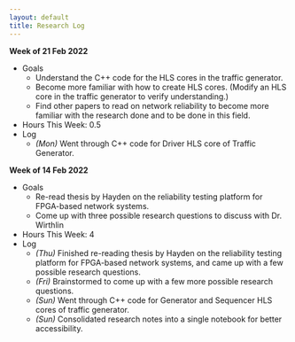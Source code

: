 ```yaml
---
layout: default
title: Research Log
---
```


**Week of 21 Feb 2022**

* Goals
  * Understand the C++ code for the HLS cores in the traffic generator.
  * Become more familiar with how to create HLS cores. (Modify an HLS core in the traffic generator to verify understanding.)
  * Find other papers to read on network reliability to become more familiar with the research done and to be done in this field.
* Hours This Week: 0.5
* Log
  * *(Mon)* Went through C++ code for Driver HLS core of Traffic Generator.

**Week of 14 Feb 2022**

* Goals
  * Re-read thesis by Hayden on the reliability testing platform for FPGA-based network systems.
  * Come up with three possible research questions to discuss with Dr. Wirthlin
* Hours This Week: 4
* Log
  * *(Thu)* Finished re-reading thesis by Hayden on the reliability testing platform for FPGA-based network systems, and came up with a few possible research questions.
  * *(Fri)* Brainstormed to come up with a few more possible research questions.
  * *(Sun)* Went through C++ code for Generator and Sequencer HLS cores of traffic generator.
  * *(Sun)* Consolidated research notes into a single notebook for better accessibility.
